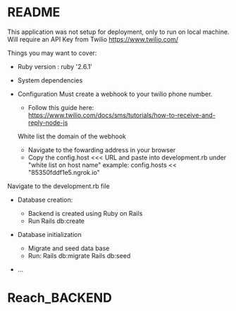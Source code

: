 # README

This application was not setup for deployment, only to run on local machine.
Will require an API Key from Twilio https://www.twilio.com/

Things you may want to cover:

* Ruby version : ruby '2.6.1'
    
* System dependencies

* Configuration
    Must create a webhook to your twilio phone number.
    - Follow this guide here: https://www.twilio.com/docs/sms/tutorials/how-to-receive-and-reply-node-js

    White list the domain of the webhook
    - Navigate to the fowarding address in your browser
    - Copy the config.host <<< URL and paste into development.rb under "white list on host name"
        example: config.hosts << "85350fddf1e5.ngrok.io"



Navigate to the development.rb file

* Database creation: 
    - Backend is created using Ruby on Rails
    - Run Rails db:create

* Database initialization
    - Migrate and seed data base
    - Run: 
        Rails db:migrate
        Rails db:seed


* ...
# Reach_BACKEND

